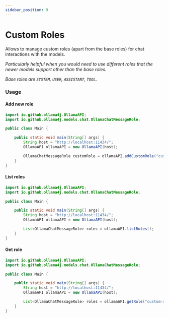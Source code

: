 ```yaml
---
sidebar_position: 9
---
```


# Custom Roles

Allows to manage custom roles (apart from the base roles) for chat interactions with the models.

_Particularly helpful when you would need to use different roles that the newer models support other than the base
roles._

_Base roles are `SYSTEM`, `USER`, `ASSISTANT`, `TOOL`._

### Usage

#### Add new role

```java
import io.github.ollama4j.OllamaAPI;
import io.github.ollama4j.models.chat.OllamaChatMessageRole;

public class Main {

    public static void main(String[] args) {
        String host = "http://localhost:11434/";
        OllamaAPI ollamaAPI = new OllamaAPI(host);

        OllamaChatMessageRole customRole = ollamaAPI.addCustomRole("custom-role");
    }
}
```

#### List roles

```java
import io.github.ollama4j.OllamaAPI;
import io.github.ollama4j.models.chat.OllamaChatMessageRole;

public class Main {

    public static void main(String[] args) {
        String host = "http://localhost:11434/";
        OllamaAPI ollamaAPI = new OllamaAPI(host);

        List<OllamaChatMessageRole> roles = ollamaAPI.listRoles();
    }
}
```

#### Get role

```java
import io.github.ollama4j.OllamaAPI;
import io.github.ollama4j.models.chat.OllamaChatMessageRole;

public class Main {

    public static void main(String[] args) {
        String host = "http://localhost:11434/";
        OllamaAPI ollamaAPI = new OllamaAPI(host);

        List<OllamaChatMessageRole> roles = ollamaAPI.getRole("custom-role");
    }
}
```